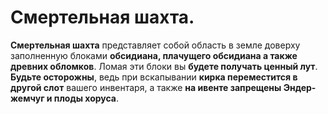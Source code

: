 Смертельная шахта.
=====

__Смертельная шахта__ представляет собой область в земле доверху заполненную блоками __обсидиана, плачущего обсидиана а также древних обломков__. Ломая эти блоки вы __будете получать ценный лут__. __Будьте осторожны__, ведь при вскапывании __кирка переместится в другой слот__ вашего инвентаря, а также __на ивенте запрещены Эндер-жемчуг и плоды хоруса__.
